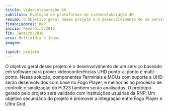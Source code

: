 ```yaml
---
titulo: Videocolaboração 4K
subtitulo: Evolução de plataformas de videocolaboração 4K
resumo: O objetivo geral desse projeto é o desenvolvimento de um serviço baseado em software para prover videoconferências UHD ponto-a-ponto e multi-ponto.
financiadores: RNP
inicio: Fevereiro/2015
fim: Janeiro/2016
area: Multimídia e Jogos
imagem: 

layout: projeto
---
```


O objetivo geral desse projeto é o desenvolvimento de um serviço baseado em software para prover videoconferências UHD ponto-a-ponto e multi-ponto. Nessa solução, componentes Terminais e MCUs com suporte a UHD serão desenvolvidos com base no Fogo Player, e melhorias no processo de controle e sinalização do H.323 também serão analisados. O protótipo gerado pelo projeto será validado com instituições usuárias da RNP. Um objetivo secundário do projeto é promover a integração entre Fogo Player e Ultra Grid.

